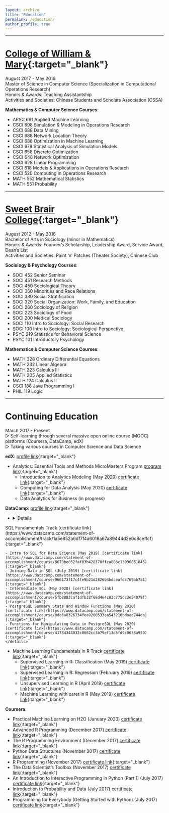 ```yaml
---
layout: archive
title: "Education"
permalink: /education/
author_profile: true
---
```


---

[College of William & Mary](http://www.wm.edu){:target="_blank"}
======
August 2017 - May 2019  
Master of Science in Computer Science (Specialization in Computational Operations Research)  
Honors & Awards: Teaching Assistantship  
Activities and Societies: Chinese Students and Scholars Association (CSSA)

**Mathematics & Computer Science Courses**: 
- APSC 691 Applied Machine Learning
- CSCI 698 Simulation & Modeling in Operations Research
- CSCI 688 Data Mining
- CSCI 688 Network Location Theory
- CSCI 688 Optimization in Machine Learning 
- CSCI 678 Statistical Analysis of Simulation Models
- CSCI 658 Discrete Optimization 
- CSCI 648 Network Optimization 
- CSCI 628 Linear Programming 
- CSCI 618 Models & Applications in Operations Research 
- CSCI 520 Computing in Operations Research 
- MATH 552 Mathematical Statistics 
- MATH 551 Probability

---

[Sweet Brair College](http://www.sbc.edu){:target="_blank"}
======
August 2012 - May 2016  
Bachelor of Arts in Sociology (minor in Mathematics)   
Honors & Awards: Founder’s Scholarship, Leadership Award, Service Award, Dean’s List  
Activities and Societies: Paint ‘n’ Patches (Theater Society), Chinese Club  


**Sociology & Psychology Courses**: 
- SOCI 452 Senior Seminar 
- SOCI 451 Research Methods 
- SOCI 450 Sociological Theory 
- SOCI 360 Minorities and Race Relations 
- SOCI 330 Social Stratification 
- SOCI 320 Social Organization: Work, Family, and Education 
- SOCI 260 Sociology of Religion 
- SOCI 223 Sociology of Food 
- SOCI 200 Medical Sociology 
- SOCI 110 Intro to Sociology: Social Research 
- SOCI 100 Intro to Sociology: Sociological Perspective 
- PSYC 219 Statistics for Behavioral Science 
- PSYC 101 Introductory Psychology 

**Mathematics & Computer Science Courses**: 
- MATH 328 Ordinary Differential Equations 
- MATH 232 Linear Algebra 
- MATH 223 Calculus III 
- MATH 205 Applied Statistics 
- MATH 124 Calculus II 
- CSCI 188 Java Programming I 
- PHIL 119 Logic 

---

Continuing Education
======
March 2017 - Present  
▷ Self-learning through several massive open online course (MOOC) platforms (Coursera, DataCamp, edX)  
▷ Taking various courses in Computer Science and Data Science 
  
**edX**: [profile link](https://profile.edx.org/u/Snowingsita){:target="_blank"}
- Analytics: Essential Tools and Methods MicroMasters Program [program link](https://credentials.edx.org/records/programs/shared/2893a4d1b61b474ea2ca505eda3c4b51/){:target="_blank"}
	- Introduction to Analytics Modeling (May 2020) [certificate link](https://courses.edx.org/certificates/661237124e804e77b925ae37c9107545){:target="_blank"}
	- Computing for Data Analysis (May 2020) [certificate link](https://courses.edx.org/certificates/4a77a230326c4c61949ed7b473a303e4){:target="_blank"} 
	- Data Analytics for Business (in progress)

**DataCamp**: [profile link](https://www.datacamp.com/profile/xzhang33){:target="_blank"}

- <details>
<summary> SQL Fundamentals Track [certificate link](https://www.datacamp.com/statement-of-accomplishment/track/1a5e852a6df7f4a6018a67a89444d2e0c8ceffcf){:target="_blank"} </summmary>

	- Intro to SQL for Data Science (May 2019) [certificate link](https://www.datacamp.com/statement-of-accomplishment/course/8673be852faf03b428370ffca806c13996851845){:target="_blank"}
	- Joining Data in SQL (July 2019) [certificate link](https://www.datacamp.com/statement-of-accomplishment/course/966173f17c4fe9b21d282604bdceafdc769ab751){:target="_blank"}
	- Intermediate SQL (May 2020) [certificate link](https://www.datacamp.com/statement-of-accomplishment/course/5fb8883caf1dfb32f68d4e4c03c775dc3e54078f){:target="_blank"}
	- PostgreSQL Summary Stats and Window Functions (May 2020) [certificate link](https://www.datacamp.com/statement-of-accomplishment/course/0de6a8326734fea9200533ea543210bdaed744da){:target="_blank"}	
	- Functions for Manipulating Data in PostgreSQL (May 2020) [certificate link](https://www.datacamp.com/statement-of-accomplishment/course/41784344032c0662cc3b79ef13d5fd9c0638a959){:target="_blank"}
	</details>
- Machine Learning Fundamentals in R Track [certificate link](https://www.datacamp.com/statement-of-accomplishment/track/72ae99b3e79c7d8d79c25307ac21bbb324e8e1ca){:target="_blank"}    
	- Supervised Learning in R: Classification (May 2019) [certificate link](https://www.datacamp.com/statement-of-accomplishment/course/5b95e111fb1b18a532faadd50b806d56f4f00a0b){:target="_blank"}  			  
	- Supervised Learning in R: Regression (February 2019) [certificate link](https://www.datacamp.com/statement-of-accomplishment/course/00d01cc39bd7ecc082630fce3e01dc8a03041183){:target="_blank"}  
	- Unsupervised Learning in R (April 2019) [certificate link](https://www.datacamp.com/statement-of-accomplishment/course/0dfe230739e5d0819d0a977af24e3ae7633a22e5){:target="_blank"}   
	- Machine Learning with caret in R (May 2019) [certificate link](https://www.datacamp.com/statement-of-accomplishment/course/8c97969a8ca58476961fb264267e951c788ba90f){:target="_blank"}
	
**Coursera**: 
- Practical Machine Learning on H2O (January 2020) [certificate link](https://www.coursera.org/account/accomplishments/records/Y5VDKPEF8S2F){:target="_blank"}  
- Advanced R Programming (December 2017) [certificate link](https://www.coursera.org/account/accomplishments/records/KAJT6AQUVH5E){:target="_blank"} 
- The R Programming Environment (December 2017) [certificate link](https://www.coursera.org/account/accomplishments/records/J7AM92J6ELBF){:target="_blank"} 
- Python Data Structures (November 2017) [certificate link](https://www.coursera.org/account/accomplishments/records/BUDYB372LPUQ){:target="_blank"}
- R Programming (November 2017) [certificate link](https://www.coursera.org/account/accomplishments/records/77FEUCLHM7N3){:target="_blank"}  
- The Data Scientist’s Toolbox (November 2017) [certificate link](https://www.coursera.org/account/accomplishments/records/C5MS6WN3NPQ4){:target="_blank"} 
- An Introduction to Interactive Programming in Python (Part 1) (July 2017) [certificate link](https://www.coursera.org/account/accomplishments/records/ZGA34GNXE3SE){:target="_blank"}  
- Introduction to Probability and Data (July 2017) [certificate link](https://www.coursera.org/account/accomplishments/records/NSECHXS8GKE5){:target="_blank"}  
- Programming for Everybody (Getting Started with Python) (July 2017) [certificate link](https://www.coursera.org/account/accomplishments/records/6KZPLTC3CQUQ){:target="_blank"}  
